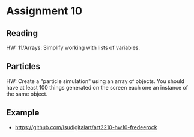 # Assignment 10

## Reading
HW: 11/Arrays: Simplify working with lists of variables.

## Particles
HW: Create a "particle simulation" using an array of objects. You should have at least 100 things generated on the screen each one an instance of the same object.

## Example
* https://github.com/lsudigitalart/art2210-hw10-fredeerock
